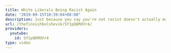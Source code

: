 ```yaml
---
title: White Liberals Being Racist Again
date: "2019-09-15T10:39:04+08:00"
description: Just because you say you're not racist doesn't actually make it true...
url: /thefinnishbolshevik/SY1pQ6MdVr4/
providers:
  youtube:
    id: SY1pQ6MdVr4
type: video
---
```

